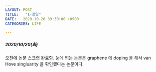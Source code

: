 ```yaml
---
LAYOUT: POST
TITLE:   "1-할일"
DATE:   2020-10-20 09:30:00 +0900
CATEGORIES: LIFE

---
```




#####  2020/10/20(화)


오전에 논문 스크랩 완료함. 눈에 띄는 논문은 graphene 에 doping 을 해서 van Hove singluarity 을 확인했다는  논문이다.



